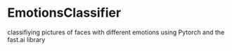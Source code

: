 # EmotionsClassifier
classifiying pictures of faces with different emotions using Pytorch and the fast.ai library
